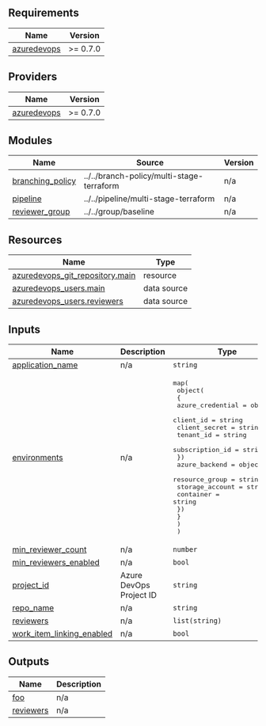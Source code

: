 <!-- BEGIN_TF_DOCS -->
## Requirements

| Name | Version |
|------|---------|
| <a name="requirement_azuredevops"></a> [azuredevops](#requirement\_azuredevops) | >= 0.7.0 |

## Providers

| Name | Version |
|------|---------|
| <a name="provider_azuredevops"></a> [azuredevops](#provider\_azuredevops) | >= 0.7.0 |

## Modules

| Name | Source | Version |
|------|--------|---------|
| <a name="module_branching_policy"></a> [branching\_policy](#module\_branching\_policy) | ../../branch-policy/multi-stage-terraform | n/a |
| <a name="module_pipeline"></a> [pipeline](#module\_pipeline) | ../../pipeline/multi-stage-terraform | n/a |
| <a name="module_reviewer_group"></a> [reviewer\_group](#module\_reviewer\_group) | ../../group/baseline | n/a |

## Resources

| Name | Type |
|------|------|
| [azuredevops_git_repository.main](https://registry.terraform.io/providers/microsoft/azuredevops/latest/docs/resources/git_repository) | resource |
| [azuredevops_users.main](https://registry.terraform.io/providers/microsoft/azuredevops/latest/docs/data-sources/users) | data source |
| [azuredevops_users.reviewers](https://registry.terraform.io/providers/microsoft/azuredevops/latest/docs/data-sources/users) | data source |

## Inputs

| Name | Description | Type | Default | Required |
|------|-------------|------|---------|:--------:|
| <a name="input_application_name"></a> [application\_name](#input\_application\_name) | n/a | `string` | n/a | yes |
| <a name="input_environments"></a> [environments](#input\_environments) | n/a | <pre>map(<br>    object(<br>      {<br>        azure_credential = object({<br>          client_id       = string<br>          client_secret   = string<br>          tenant_id       = string<br>          subscription_id = string<br>        })<br>        azure_backend = object({<br>          resource_group  = string<br>          storage_account = string<br>          container       = string<br>        })<br>      }<br>    )<br>  )</pre> | n/a | yes |
| <a name="input_min_reviewer_count"></a> [min\_reviewer\_count](#input\_min\_reviewer\_count) | n/a | `number` | `1` | no |
| <a name="input_min_reviewers_enabled"></a> [min\_reviewers\_enabled](#input\_min\_reviewers\_enabled) | n/a | `bool` | `true` | no |
| <a name="input_project_id"></a> [project\_id](#input\_project\_id) | Azure DevOps Project ID | `string` | n/a | yes |
| <a name="input_repo_name"></a> [repo\_name](#input\_repo\_name) | n/a | `string` | n/a | yes |
| <a name="input_reviewers"></a> [reviewers](#input\_reviewers) | n/a | `list(string)` | n/a | yes |
| <a name="input_work_item_linking_enabled"></a> [work\_item\_linking\_enabled](#input\_work\_item\_linking\_enabled) | n/a | `bool` | `false` | no |

## Outputs

| Name | Description |
|------|-------------|
| <a name="output_foo"></a> [foo](#output\_foo) | n/a |
| <a name="output_reviewers"></a> [reviewers](#output\_reviewers) | n/a |
<!-- END_TF_DOCS -->